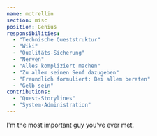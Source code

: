```yaml
---
name: motrellin
section: misc
position: Genius
responsibilities:
  - "Technische Queststruktur"
  - "Wiki"
  - "Qualitäts-Sicherung"
  - "Nerven"
  - "Alles kompliziert machen"
  - "Zu allem seinen Senf dazugeben"
  - "Freundlich formuliert: Bei allem beraten"
  - "Gelb sein"
contributions:
  - "Quest-Storylines"
  - "System-Administration"
---
```

I'm the most important guy you've ever met.
